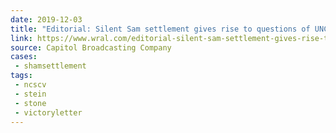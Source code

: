 ```yaml
---
date: 2019-12-03
title: "Editorial: Silent Sam settlement gives rise to questions of UNC board's competence"
link: https://www.wral.com/editorial-silent-sam-settlement-gives-rise-to-questions-of-unc-board-s-competence/18808002/
source: Capitol Broadcasting Company
cases:
 - shamsettlement
tags:
 - ncscv
 - stein
 - stone
 - victoryletter
---
```

